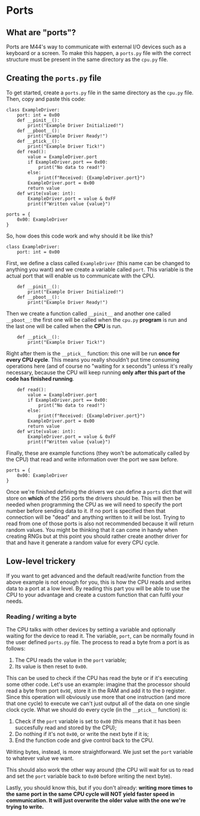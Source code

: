 # Ports

## What are "ports"?

Ports are M44's way to communicate with external I/O devices such as a keyboard or a screen. To make this happen, a `ports.py` file with the correct structure must be present in the same directory as the `cpu.py` file.

## Creating the `ports.py` file

To get started, create a `ports.py` file in the same directory as the `cpu.py` file. Then, copy and paste this code:

```py3
class ExampleDriver:
    port: int = 0x00
    def __pinit__():
        print("Example Driver Initialized!")
    def __pboot__():
        print("Example Driver Ready!")
    def __ptick__():
        print("Example Driver Tick!")
    def read():
        value = ExampleDriver.port
        if ExampleDriver.port == 0x00:
            print("No data to read!")
        else:
            print(f"Received: {ExampleDriver.port}")
        ExampleDriver.port = 0x00
        return value
    def write(value: int):
        ExampleDriver.port = value & 0xFF
        print(f"Written value {value}")

ports = {
    0x00: ExampleDriver
}
```

So, how does this code work and why should it be like this?

```py3
class ExampleDriver:
    port: int = 0x00
```

First, we define a class called `ExampleDriver` (this name can be changed to anything you want) and we create a variable called `port`. This variable is the actual port that will enable us to communicate with the CPU.

```py3
    def __pinit__():
        print("Example Driver Initialized!")
    def __pboot__():
        print("Example Driver Ready!")
```

Then we create a function called `__pinit__` and another one called `__pboot__`: the first one will be called when the `cpu.py` **program** is run and the last one will be called when the **CPU** is run.

```py3
    def __ptick__():
        print("Example Driver Tick!")
```

Right after them is the `__ptick__` function: this one will be run **once for every CPU cycle**. This means you really shouldn't put time consuming operations here (and of course no "waiting for x seconds") unless it's really necessary, because the CPU will keep running **only after this part of the code has finished running**.

```py3
    def read():
        value = ExampleDriver.port
        if ExampleDriver.port == 0x00:
            print("No data to read!")
        else:
            print(f"Received: {ExampleDriver.port}")
        ExampleDriver.port = 0x00
        return value
    def write(value: int):
        ExampleDriver.port = value & 0xFF
        print(f"Written value {value}")
```

Finally, these are example functions (they won't be automatically called by the CPU) that read and write information over the port we saw before.

```py3
ports = {
    0x00: ExampleDriver
}
```

Once we're finished defining the drivers we can define a `ports` dict that will store on **which** of the 256 ports the drivers should be. This will then be needed when programming the CPU as we will need to specify the port number before sending data to it. If no port is specified then that connection will be "dead" and anything written to it will be lost. Trying to read from one of those ports is also not recommended because it will return random values. You might be thinking that it can come in handy when creating RNGs but at this point you should rather create another driver for that and have it generate a random value for every CPU cycle.

## Low-level trickery

If you want to get advanced and the default read/write function from the above example is not enough for you, this is how the CPU reads and writes data to a port at a low level. By reading this part you will be able to use the CPU to your advantage and create a custom function that can fulfil your needs.

### Reading / writing a byte

The CPU talks with other devices by setting a variable and optionally waiting for the device to read it. The variable, `port`, can be normally found in the user defined `ports.py` file. The process to read a byte from a port is as follows:

1. The CPU reads the value in the `port` variable;
2. Its value is then reset to `0x00`.

This can be used to check if the CPU has read the byte or if it's executing some other code. Let's use an example: imagine that the processor should read a byte from port `0x9E`, store it in the RAM and add it to the `D` register. Since this operation will obviously use more that one instruction (and more that one cycle) to execute we can't just output all of the data on one single clock cycle. What we should do every cycle (in the `__ptick__` function) is:

1. Check if the `port` variable is set to `0x00` (this means that it has been succesfully read and stored by the CPU);
2. Do nothing if it's not `0x00`, or write the next byte if it is;
3. End the function code and give control back to the CPU.

Writing bytes, instead, is more straightforward. We just set the `port` variable to whatever value we want.

This should also work the other way around (the CPU will wait for us to read and set the `port` variable back to `0x00` before writing the next byte).

Lastly, you should know this, but if you don't already: **writing more times to the same port in the same CPU cycle will NOT yield faster speed in communication. It will just overwrite the older value with the one we're trying to write.**

